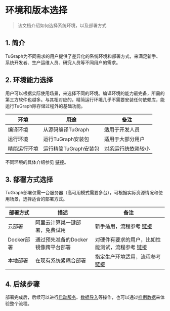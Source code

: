 # 环境和版本选择

> 该文档介绍如何选择系统环境，以及部署方式

## 1. 简介

TuGraph为不同需求的用户提供了差异化的系统环境和部署方式，来满足新手、系统开发者、生产运维人员、研究人员等不同用户的需求。

## 2. 环境能力选择

用户可以根据实际使用场景，来选择不同的环境。编译环境的能力最完备，所需的第三方软件也越多。与其相对应的，精简运行环境几乎不需要安装任何依赖库，能运行TuGraph除存储过程外的基础功能。

| 环境     | 用途             | 备注        |
|--------|----------------|-----------|
| 编译环境   | 从源码编译TuGraph   | 适用于开发人员   |
| 运行环境   | 运行TuGraph安装包   | 适用于大部分用户  |
| 精简运行环境 | 运行精简TuGraph安装包 | 对系运行统依赖较小 |

不同环境的具体介绍参见 [链接](../5.installation&running/2.environment-mode.md)。

## 3. 部署方式选择

TuGraph部署仅需一台服务器（高可用模式需要多台），可根据实际资源情况和使用场景，选择适合的部署方式。

| 部署方式     | 描述                   | 备注                                                                                      |
|----------|----------------------|-----------------------------------------------------------------------------------------|
| 云部署      | 阿里云计算巢一键部署，免费试用      | 新手适用，流程参考 [链接](../5.installation&running/5.cloud-deployment.md)              |
| Docker部署 | 通过预先准备的Docker镜像跨平台部署 | 对硬件有要求的用户，比如性能测试，流程参考 [链接](../5.installation&running/3.docker-deployment.md) |
| 本地部署     | 在现有系统紧耦合部署           | 指定生产环境适用，流程参考 [链接](../5.installation&running/4.local-package-deployment.md)  |

## 4. 后续步骤

部署完成后，后续可以进行[启动服务](../5.installation&running/7.tugraph-running.md)、[数据导入](../6.utility-tools/1.data-import.md)等操作，也可以通过[样例数据](../3.quick-start/2.demo/1.movie.md)来体验整个流程。